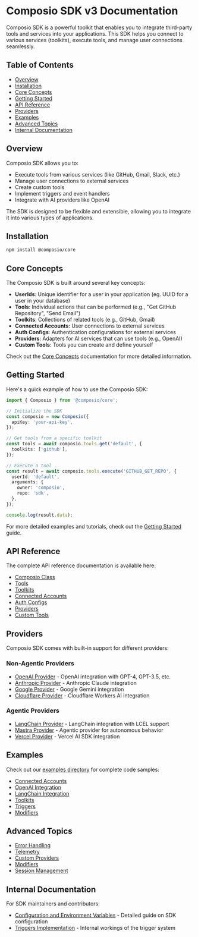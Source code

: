 # Composio SDK v3 Documentation

Composio SDK is a powerful toolkit that enables you to integrate third-party tools and services into your applications. This SDK helps you connect to various services (toolkits), execute tools, and manage user connections seamlessly.

## Table of Contents

- [Overview](#overview)
- [Installation](#installation)
- [Core Concepts](#core-concepts)
- [Getting Started](#getting-started)
- [API Reference](#api-reference)
- [Providers](#providers)
- [Examples](#examples)
- [Advanced Topics](#advanced-topics)
- [Internal Documentation](#internal-documentation)

## Overview

Composio SDK allows you to:

- Execute tools from various services (like GitHub, Gmail, Slack, etc.)
- Manage user connections to external services
- Create custom tools
- Implement triggers and event handlers
- Integrate with AI providers like OpenAI

The SDK is designed to be flexible and extensible, allowing you to integrate it into various types of applications.

## Installation

```bash
npm install @composio/core
```

## Core Concepts

The Composio SDK is built around several key concepts:

- **UserIds**: Unique identifier for a user in your application (eg. UUID for a user in your database)
- **Tools**: Individual actions that can be performed (e.g., "Get GitHub Repository", "Send Email")
- **Toolkits**: Collections of related tools (e.g., GitHub, Gmail)
- **Connected Accounts**: User connections to external services
- **Auth Configs**: Authentication configurations for external services
- **Providers**: Adapters for AI services that can use tools (e.g., OpenAI)
- **Custom Tools**: Tools you can create and define yourself

Check out the [Core Concepts](./core-concepts.md) documentation for more detailed information.

## Getting Started

Here's a quick example of how to use the Composio SDK:

```typescript
import { Composio } from '@composio/core';

// Initialize the SDK
const composio = new Composio({
  apiKey: 'your-api-key',
});

// Get tools from a specific toolkit
const tools = await composio.tools.get('default', {
  toolkits: ['github'],
});

// Execute a tool
const result = await composio.tools.execute('GITHUB_GET_REPO', {
  userId: 'default',
  arguments: {
    owner: 'composio',
    repo: 'sdk',
  },
});

console.log(result.data);
```

For more detailed examples and tutorials, check out the [Getting Started](./getting-started.md) guide.

## API Reference

The complete API reference documentation is available here:

- [Composio Class](./api/composio.md)
- [Tools](./api/tools.md)
- [Toolkits](./api/toolkits.md)
- [Connected Accounts](./api/connected-accounts.md)
- [Auth Configs](./api/auth-configs.md)
- [Providers](./api/providers.md)
- [Custom Tools](./api/custom-tools.md)

## Providers

Composio SDK comes with built-in support for different providers:

### Non-Agentic Providers

- [OpenAI Provider](../packages/providers/openai/README.md) - OpenAI integration with GPT-4, GPT-3.5, etc.
- [Anthropic Provider](../packages/providers/anthropic/README.md) - Anthropic Claude integration
- [Google Provider](../packages/providers/google/README.md) - Google Gemini integration
- [Cloudflare Provider](../packages/providers/cloudflare/README.md) - Cloudflare Workers AI integration

### Agentic Providers

- [LangChain Provider](../packages/providers/langchain/README.md) - LangChain integration with LCEL support
- [Mastra Provider](../packages/providers/mastra/README.md) - Agentic provider for autonomous behavior
- [Vercel Provider](../packages/providers/vercel/README.md) - Vercel AI SDK integration

## Examples

Check out our [examples directory](../examples) for complete code samples:

- [Connected Accounts](../examples/connected-accounts)
- [OpenAI Integration](../examples/openai)
- [LangChain Integration](../examples/langchain)
- [Toolkits](../examples/toolkits)
- [Triggers](../examples/triggers)
- [Modifiers](../examples/modifiers)

## Advanced Topics

- [Error Handling](./advanced/error-handling.md)
- [Telemetry](./advanced/telemetry.md)
- [Custom Providers](./advanced/custom-providers.md)
- [Modifiers](./advanced/modifiers.md)
- [Session Management](./advanced/session-management.md)

## Internal Documentation

For SDK maintainers and contributors:

- [Configuration and Environment Variables](./internal/configuration.md) - Detailed guide on SDK configuration
- [Triggers Implementation](./internal/triggers.md) - Internal workings of the trigger system

